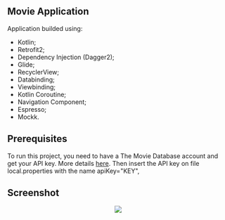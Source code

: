 ## Movie Application

Application builded using: </br> 
- Kotlin;</br>  
- Retrofit2; </br>  
- Dependency Injection (Dagger2); </br> 
- Glide;</br> 
- RecyclerView;</br> 
- Databinding;</br> 
- Viewbinding;</br> 
- Kotlin Coroutine; </br> 
- Navigation Component;</br> 
- Espresso;</br>
- Mockk.</br>

## Prerequisites

To run this project, you need to have a The Movie Database account and get your API key.
More details [here](https://developers.themoviedb.org/3/getting-started/introduction).
Then insert the API key on file local.properties with the name apiKey="KEY",

## Screenshot

<p align="center">
<img src="https://media.giphy.com/media/XdJWJnHjOoHUJJhyq6/giphy.gif" />
<//p>
